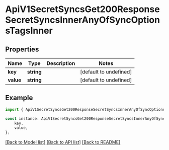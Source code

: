 # ApiV1SecretSyncsGet200ResponseSecretSyncsInnerAnyOfSyncOptionsTagsInner


## Properties

Name | Type | Description | Notes
------------ | ------------- | ------------- | -------------
**key** | **string** |  | [default to undefined]
**value** | **string** |  | [default to undefined]

## Example

```typescript
import { ApiV1SecretSyncsGet200ResponseSecretSyncsInnerAnyOfSyncOptionsTagsInner } from './api';

const instance: ApiV1SecretSyncsGet200ResponseSecretSyncsInnerAnyOfSyncOptionsTagsInner = {
    key,
    value,
};
```

[[Back to Model list]](../README.md#documentation-for-models) [[Back to API list]](../README.md#documentation-for-api-endpoints) [[Back to README]](../README.md)
